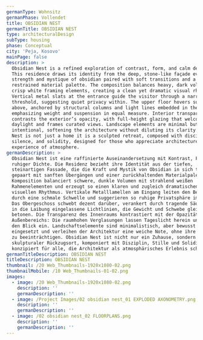 ```yaml
---
germanType: Wohnsitz
germanPhase: Vollendet
title: OBSIDIAN NEST
germanTitle: OBSIDIAN NEST
type: architecturalDesign
subType: housing
phase: Conceptual
city: 'Peja, Kosovo'
mainPage: false
description: >
  Obsidian Nest is a refined exploration of contrast, form, and calm density.
  This residence draws its identity from the deep, stone-like façade evoking the
  strength and mystique of obsidian paired with soft transitions and a
  restrained material palette. The composition balances heavy, dark volumes with
  crisp white framing elements, creating a clean yet dramatic visual rhythm.
  Vertical metal slats at the entrance guide the visitor through a narrow
  threshold, suggesting quiet privacy within. The upper floor hovers subtly
  above, anchored by structural columns and light lines embedded in the soffit,
  emphasizing weight and suspension in equal measure. Interior transparency
  contrasts the exterior’s opacity, with full-height glazing that welcomes
  daylight and frames curated views. Landscape elements are minimal but
  intentional, softening the architecture without diluting its clarity. Obsidian
  Nest is not just a home it is a sculpted retreat, composed with discipline,
  silence, and solidity, designed for those who appreciate architecture as an
  experience of atmosphere.
germanDescription: >
  Obsidian Nest ist eine raffinierte Auseinandersetzung mit Kontrast, Form und
  ruhiger Dichte. Die Residenz bezieht ihre Identität aus der tiefen,
  steinartigen Fassade, die die Kraft und Mystik von Obsidian in sich trägt,
  gepaart mit sanften Übergängen und einer zurückhaltenden Materialpalette. Die
  Komposition balanciert schwere, dunkle Volumen mit strahlend weißen
  Rahmenelementen und erzeugt so einen klaren und zugleich dramatischen
  visuellen Rhythmus. Vertikale Metalllamellen am Eingang leiten den Besucher
  durch eine schmale Schwelle und suggerieren so ruhige Privatsphäre im Inneren.
  Das Obergeschoss schwebt dezent darüber, verankert durch tragende Säulen und
  in die Laibung eingelassene Lichtlinien, die Gewicht und Schwebe gleichermaßen
  betonen. Die Transparenz des Innenraums kontrastiert mit der Opazität des
  Außenbereichs: Die raumhohen Verglasungen lassen Tageslicht herein und rahmen
  den Blick ein. Landschaftselemente sind minimalistisch, aber bewusst
  eingesetzt und verleihen der Architektur eine weiche Note, ohne ihre Klarheit
  zu beeinträchtigen. Obsidian Nest ist nicht nur ein Zuhause, sondern ein
  skulpturaler Rückzugsort, komponiert mit Disziplin, Stille und Solidität,
  konzipiert für alle, die Architektur als atmosphärisches Erlebnis schätzen.
germanTitleDescription: OBSIDIAN NEST
titleDescription: OBSIDIAN NEST
thumbnail: /20 Web_Thumbnails-1920x1080-02.png
thumbnailMobile: /10 Web_Thumbnails-01-02.png
images:
  - image: /20 Web_Thumbnails-1920x1080-02.png
    description: ''
    germanDescription: ''
  - image: /Project Images/02 obsidian nest_01 EXPLODED AXONOMETRY.png
    description: ''
    germanDescription: ''
  - image: /02 obsidian nest_02 FLOORPLANS.png
    description: ''
    germanDescription: ''
---
```


